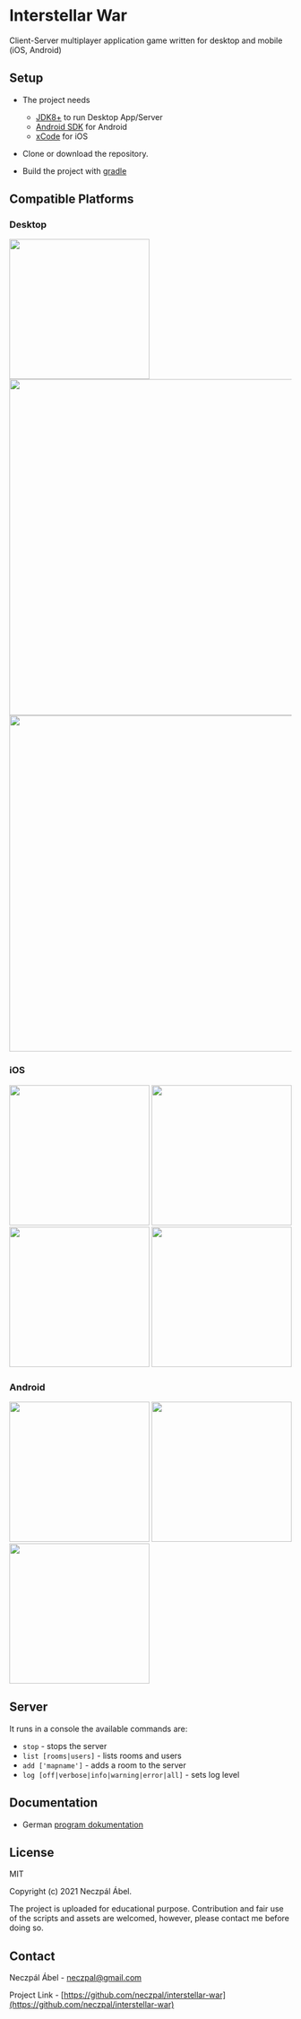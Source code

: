 
# Interstellar War

Client-Server multiplayer application game written for desktop and mobile (iOS, Android)

## Setup


* The project needs 
  * [JDK8+](https://www.oracle.com/java/technologies/javase/javase-jdk8-downloads.html) to run Desktop App/Server
  * [Android SDK](https://developer.android.com/) for Android
  * [xCode](https://developer.apple.com/xcode/) for iOS

* Clone or download the repository.

* Build the project with [gradle](https://gradle.org/install/)

## Compatible Platforms

### Desktop
<p float="left">
    <img src="https://github.com/neczpal/interstellar-war/raw/master/res/screenshots/desktop_login.png" width="250" />
    <img src="https://github.com/neczpal/interstellar-war/raw/master/res/screenshots/desktop_lobby.png" width="600" />
    <img src="https://github.com/neczpal/interstellar-war/raw/master/res/screenshots/desktop_game.png" width="600" />
</p>

### iOS
<p float="left">
    <img src="https://github.com/neczpal/interstellar-war/raw/master/res/screenshots/ios_login.png" width="250" />
    <img src="https://github.com/neczpal/interstellar-war/raw/master/res/screenshots/ios_lobby.png" width="250" />
    <img src="https://github.com/neczpal/interstellar-war/raw/master/res/screenshots/ios_room.png" width="250" />
    <img src="https://github.com/neczpal/interstellar-war/raw/master/res/screenshots/ios_game.png" width="250" />
</p>

### Android
<p float="left">
    <img src="https://github.com/neczpal/interstellar-war/raw/master/res/screenshots/android_login.png" width="250" />
    <img src="https://github.com/neczpal/interstellar-war/raw/master/res/screenshots/android_lobby.png" width="250" />
    <img src="https://github.com/neczpal/interstellar-war/raw/master/res/screenshots/android_game.png" width="250" />
</p>

## Server

It runs in a console the available commands are:

* `stop` - stops the server
* `list [rooms|users]` - lists rooms and users
* `add ['mapname']` - adds a room to the server
* `log [off|verbose|info|warning|error|all]` - sets log level

## Documentation

* German [program dokumentation](https://neczpal.github.io/interstellar-war/)

## License

MIT

Copyright (c) 2021 Neczpál Ábel.

The project is uploaded for educational purpose. Contribution and fair use of the scripts and assets are welcomed, however, please contact me before doing so.


## Contact

Neczpál Ábel - [neczpal@gmail.com](mailto:neczpal@gmail.com)

Project Link - [https://github.com/neczpal/interstellar-war](https://github.com/neczpal/interstellar-war)

